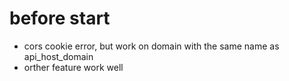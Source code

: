 # before start
* cors cookie error, but work on domain with the same name as api_host_domain
* orther feature work well